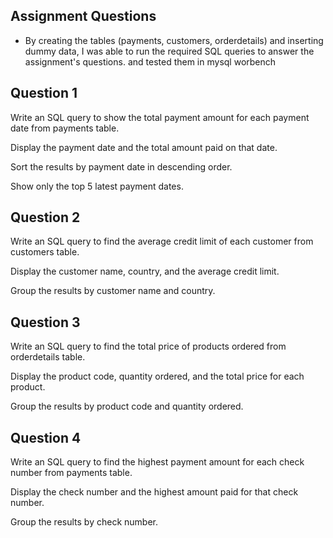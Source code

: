 ## Assignment Questions

- By creating the tables (payments, customers, orderdetails) and inserting dummy data,
I was able to run the required SQL queries to answer the assignment's questions. and tested them in mysql worbench


## Question 1

Write an SQL query to show the total payment amount for each payment date from payments table.


Display the payment date and the total amount paid on that date.

Sort the results by payment date in descending order.

Show only the top 5 latest payment dates.

## Question 2
Write an SQL query to find the average credit limit of each customer from customers table.

Display the customer name, country, and the average credit limit.

Group the results by customer name and country.

## Question 3

Write an SQL query to find the total price of products ordered from orderdetails table.

Display the product code, quantity ordered, and the total price for each product.

Group the results by product code and quantity ordered.

## Question 4

Write an SQL query to find the highest payment amount for each check number from payments table.

Display the check number and the highest amount paid for that check number.

Group the results by check number.

